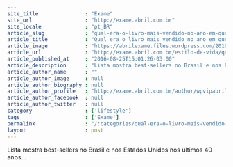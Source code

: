 ```yaml
---
site_title               : "Exame"
site_url                 : "http://exame.abril.com.br"
site_locale              : "pt_BR"
article_slug             : "qual-era-o-livro-mais-vendido-no-ano-em-que-voce-nasceu"
article_title            : "Qual era o livro mais vendido no ano em que você nasceu?"
article_image            : "https://abrilexame.files.wordpress.com/2016/09/size_960_16_9_livros71.jpg?quality=70&strip=all&w=960"
article_url              : "http://exame.abril.com.br/estilo-de-vida/qual-era-o-livro-mais-vendido-no-ano-em-que-voce-nasceu/"
article_published_at     : "2016-08-25T15:01:26-03:00"
article_description      : "Lista mostra best-sellers no Brasil e nos Estados Unidos nos últimos 40 anos..."
article_author_name      : ""
article_author_image     : null
article_author_biography : null
article_author_profile   : "http://exame.abril.com.br/author/wpvipabril/"
article_author_facebook  : null
article_author_twitter   : null
category                 : ['lifestyle']
tags                     : ['Exame']
permalink                : "/:categories/qual-era-o-livro-mais-vendido-no-ano-em-que-voce-nasceu/"
layout                   : post
---
```


Lista mostra best-sellers no Brasil e nos Estados Unidos nos últimos 40 anos...
